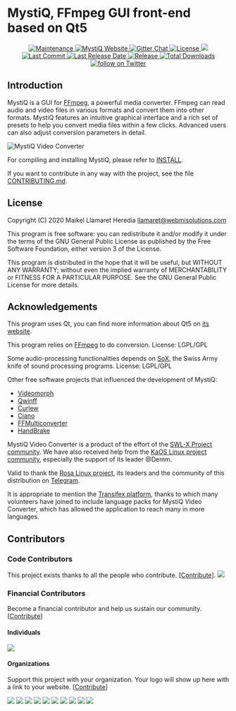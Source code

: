 MystiQ, FFmpeg GUI front-end based on Qt5
=========================================
<p align="center">
<a href="https://mystiqapp.com">
      <img src="https://img.shields.io/maintenance/yes/2020" alt="Maintenance" />
</a>
<a href="https://mystiqapp.com">
      <img src="https://img.shields.io/website?down_color=%237293c0&down_message=Offline&label=Website&up_color=%23545e7c&up_message=Online&url=https%3A%2F%2Fmystiqapp.com" alt="MystiQ Website" />
</a>      
<a href="https://gitter.im/swl-x-MystiQ/community?utm_source=badge&utm_medium=badge&utm_campaign=pr-badge">
      <img src="https://badges.gitter.im/swl-x-MystiQ/community.svg" alt="Gitter Chat" />
</a>
<a href="https://github.com/swl-x/MystiQ/blob/master/LICENSE">
      <img src="https://img.shields.io/github/license/swl-x/MystiQ.svg" alt="License" />
</a>
<a href="https://github.com/swl-x/MystiQ/graphs/contributors" alt="Contributors">
        <img src="https://img.shields.io/github/contributors/swl-x/MystiQ" />
</a> 
<a href="https://github.com/swl-x/MystiQ/">
      <img src="https://img.shields.io/github/last-commit/swl-x/MystiQ" alt="Last Commit" />
</a>       
<a href="https://github.com/swl-x/MystiQ/releases">
      <img src="https://img.shields.io/github/release-date/swl-x/MystiQ" alt="Last Release Date" />
</a>      
<a href="https://github.com/swl-x/MystiQ/releases">
      <img src="https://img.shields.io/github/v/release/swl-x/MystiQ.svg" alt="Release" />
</a>
<a href="https://github.com/swl-x/MystiQ/releases">
      <img src="https://img.shields.io/github/downloads/swl-x/MystiQ/total.svg?color=%237293c0" alt="Total Downloads" />
</a>       
<a href="https://twitter.com/intent/follow?screen_name=swl_swlx">
        <img src="https://img.shields.io/twitter/follow/swl_swlx?style=social&logo=twitter"
            alt="follow on Twitter">
</a>         
</p>

Introduction
------------

MystiQ is a GUI for [FFmpeg](http://ffmpeg.org), a powerful media converter.
FFmpeg can read audio and video files in various formats and convert them into
other formats. MystiQ features an intuitive graphical interface and a rich set
of presets to help you convert media files within a few clicks. Advanced users
can also adjust conversion parameters in detail.

![MystiQ Video Converter](http://mystiqapp.com/mystiq.png)

For compiling and installing MystiQ, please refer to [INSTALL](INSTALL).

If you want to contribute in any way with the project, see the file [CONTRIBUTING.md](CONTRIBUTING.md).

License
-------

Copyright (C) 2020 Maikel Llamaret Heredia <llamaret@webmisolutions.com>

This program is free software: you can redistribute it and/or modify it under
the terms of the GNU General Public License as published by the Free Software
Foundation, either version 3 of the License.

This program is distributed in the hope that it will be useful, but WITHOUT ANY
WARRANTY; without even the implied warranty of MERCHANTABILITY or FITNESS FOR A
PARTICULAR PURPOSE.  See the GNU General Public License for more details.

Acknowledgements
----------------

This program uses Qt, you can find more information about Qt5 on
[its website](http://qt-project.org/).

This program relies on [FFmpeg](ffmpeg.org) to do conversion.
License: LGPL/GPL

Some audio-processing functionalities depends on
[SoX](http://sox.sourceforge.net),
the Swiss Army knife of sound processing programs.
License: LGPL/GPL

Other free software projects that influenced the development of MystiQ:
 - [Videomorph](https://videomorph.webmisolutions.com/)
 - [Qwinff](http://qwinff.github.io)
 - [Curlew](http://sourceforge.net/projects/curlew)
 - [Ciano](https://robertsanseries.github.io/ciano/)
 - [FFMulticonverter](https://sites.google.com/site/ffmulticonverter/)
 - [HandBrake](https://handbrake.fr)

MystiQ Video Converter is a product of the effort of the [SWL-X Project community](https://swlx.info). We have also received help from the [KaOS Linux project community](https://gitter.im/KaOSx/KaOS/), especially the support of its leader @Demm.

Valid to thank the [Rosa Linux project](http://www.rosalab.com), its leaders and the community of this distribution on [Telegram](https://t.me/rosalinux).

It is appropriate to mention the [Transifex platform](https://www.transifex.com/swl-x-project/mystiq-video-converter/), thanks to which many volunteers have joined to include language packs for MystiQ Video Converter, which has allowed the application to reach many in more languages.

## Contributors

### Code Contributors

This project exists thanks to all the people who contribute. [[Contribute](CONTRIBUTING.md)].
<a href="https://github.com/swl-x/MystiQ/graphs/contributors"><img src="https://opencollective.com/MystiQ/contributors.svg?width=890&button=false" /></a>

### Financial Contributors

Become a financial contributor and help us sustain our community. [[Contribute](https://opencollective.com/MystiQ/contribute)]

#### Individuals

<a href="https://opencollective.com/MystiQ"><img src="https://opencollective.com/MystiQ/individuals.svg?width=890"></a>

#### Organizations

Support this project with your organization. Your logo will show up here with a link to your website. [[Contribute](https://opencollective.com/MystiQ/contribute)]

<a href="https://opencollective.com/MystiQ/organization/0/website"><img src="https://opencollective.com/MystiQ/organization/0/avatar.svg"></a>
<a href="https://opencollective.com/MystiQ/organization/1/website"><img src="https://opencollective.com/MystiQ/organization/1/avatar.svg"></a>
<a href="https://opencollective.com/MystiQ/organization/2/website"><img src="https://opencollective.com/MystiQ/organization/2/avatar.svg"></a>
<a href="https://opencollective.com/MystiQ/organization/3/website"><img src="https://opencollective.com/MystiQ/organization/3/avatar.svg"></a>
<a href="https://opencollective.com/MystiQ/organization/4/website"><img src="https://opencollective.com/MystiQ/organization/4/avatar.svg"></a>
<a href="https://opencollective.com/MystiQ/organization/5/website"><img src="https://opencollective.com/MystiQ/organization/5/avatar.svg"></a>
<a href="https://opencollective.com/MystiQ/organization/6/website"><img src="https://opencollective.com/MystiQ/organization/6/avatar.svg"></a>
<a href="https://opencollective.com/MystiQ/organization/7/website"><img src="https://opencollective.com/MystiQ/organization/7/avatar.svg"></a>
<a href="https://opencollective.com/MystiQ/organization/8/website"><img src="https://opencollective.com/MystiQ/organization/8/avatar.svg"></a>
<a href="https://opencollective.com/MystiQ/organization/9/website"><img src="https://opencollective.com/MystiQ/organization/9/avatar.svg"></a>
